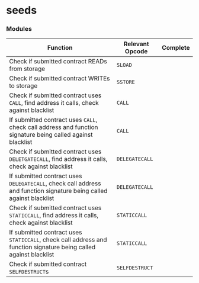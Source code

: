 # seeds

### Modules

| **Function**                                                                                                        | **Relevant Opcode** | **Complete** |
|---------------------------------------------------------------------------------------------------------------------|---------------------|--------------|
| Check if submitted contract READs from storage                                                                      | `SLOAD`             |              |
| Check if submitted contract WRITEs to storage                                                                       | `SSTORE`            |              |
| Check if submitted contract uses `CALL`, find address it calls, check against blacklist                             | `CALL`              |              |
| If submitted contract uses `CALL`, check call address and function signature being called against blacklist         | `CALL`              |              |
| Check if submitted contract uses `DELETGATECALL`, find address it calls, check against blacklist                    | `DELEGATECALL`      |              |
| If submitted contract uses `DELEGATECALL`, check call address and function signature being called against blacklist | `DELEGATECALL`      |              |
| Check if submitted contract uses `STATICCALL`, find address it calls, check against blacklist                       | `STATICCALL`        |              |
| If submitted contract uses `STATICCALL`, check call address and function signature being called against blacklist   | `STATICCALL`        |              |
| Check if submitted contract `SELFDESTRUCT`s                                                                         | `SELFDESTRUCT`      |              |